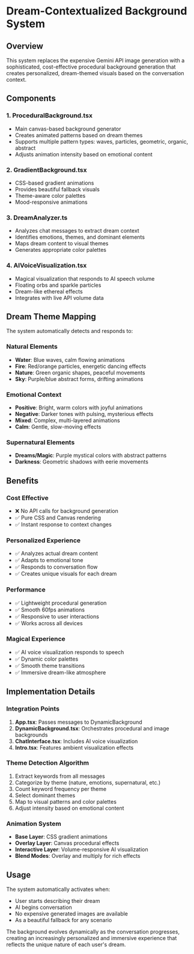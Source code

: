 # Dream-Contextualized Background System

## Overview

This system replaces the expensive Gemini API image generation with a sophisticated, cost-effective procedural background generation that creates personalized, dream-themed visuals based on the conversation context.

## Components

### 1. **ProceduralBackground.tsx**
- Main canvas-based background generator
- Creates animated patterns based on dream themes
- Supports multiple pattern types: waves, particles, geometric, organic, abstract
- Adjusts animation intensity based on emotional content

### 2. **GradientBackground.tsx**
- CSS-based gradient animations
- Provides beautiful fallback visuals
- Theme-aware color palettes
- Mood-responsive animations

### 3. **DreamAnalyzer.ts**
- Analyzes chat messages to extract dream context
- Identifies emotions, themes, and dominant elements
- Maps dream content to visual themes
- Generates appropriate color palettes

### 4. **AIVoiceVisualization.tsx**
- Magical visualization that responds to AI speech volume
- Floating orbs and sparkle particles
- Dream-like ethereal effects
- Integrates with live API volume data

## Dream Theme Mapping

The system automatically detects and responds to:

### **Natural Elements**
- **Water**: Blue waves, calm flowing animations
- **Fire**: Red/orange particles, energetic dancing effects
- **Nature**: Green organic shapes, peaceful movements
- **Sky**: Purple/blue abstract forms, drifting animations

### **Emotional Context**
- **Positive**: Bright, warm colors with joyful animations
- **Negative**: Darker tones with pulsing, mysterious effects
- **Mixed**: Complex, multi-layered animations
- **Calm**: Gentle, slow-moving effects

### **Supernatural Elements**
- **Dreams/Magic**: Purple mystical colors with abstract patterns
- **Darkness**: Geometric shadows with eerie movements

## Benefits

### **Cost Effective**
- ❌ No API calls for background generation
- ✅ Pure CSS and Canvas rendering
- ✅ Instant response to context changes

### **Personalized Experience**
- ✅ Analyzes actual dream content
- ✅ Adapts to emotional tone
- ✅ Responds to conversation flow
- ✅ Creates unique visuals for each dream

### **Performance**
- ✅ Lightweight procedural generation
- ✅ Smooth 60fps animations
- ✅ Responsive to user interactions
- ✅ Works across all devices

### **Magical Experience**
- ✅ AI voice visualization responds to speech
- ✅ Dynamic color palettes
- ✅ Smooth theme transitions
- ✅ Immersive dream-like atmosphere

## Implementation Details

### **Integration Points**
1. **App.tsx**: Passes messages to DynamicBackground
2. **DynamicBackground.tsx**: Orchestrates procedural and image backgrounds
3. **ChatInterface.tsx**: Includes AI voice visualization
4. **Intro.tsx**: Features ambient visualization effects

### **Theme Detection Algorithm**
1. Extract keywords from all messages
2. Categorize by theme (nature, emotions, supernatural, etc.)
3. Count keyword frequency per theme
4. Select dominant themes
5. Map to visual patterns and color palettes
6. Adjust intensity based on emotional content

### **Animation System**
- **Base Layer**: CSS gradient animations
- **Overlay Layer**: Canvas procedural effects
- **Interactive Layer**: Volume-responsive AI visualization
- **Blend Modes**: Overlay and multiply for rich effects

## Usage

The system automatically activates when:
- User starts describing their dream
- AI begins conversation
- No expensive generated images are available
- As a beautiful fallback for any scenario

The background evolves dynamically as the conversation progresses, creating an increasingly personalized and immersive experience that reflects the unique nature of each user's dream.
